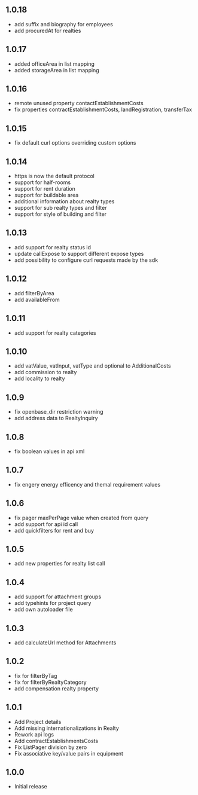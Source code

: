 ## 1.0.18
* add suffix and biography for employees
* add procuredAt for realties

## 1.0.17
* added officeArea in list mapping
* added storageArea in list mapping

## 1.0.16
* remote unused property contactEstablishmentCosts
* fix properties contractEstablishmentCosts, landRegistration, transferTax

## 1.0.15
* fix default curl options overriding custom options

## 1.0.14
* https is now the default protocol
* support for half-rooms
* support for rent duration
* support for buildable area
* additional information about realty types
* support for sub realty types and filter
* support for style of building and filter

## 1.0.13
* add support for realty status id
* update callExpose to support different expose types
* add possibility to configure curl requests made by the sdk

## 1.0.12
* add filterByArea
* add availableFrom

## 1.0.11
* add support for realty categories

## 1.0.10
* add vatValue, vatInput, vatType and optional to AdditionalCosts
* add commission to realty
* add locality to realty

## 1.0.9 
* fix openbase_dir restriction warning
* add address data to RealtyInquiry

## 1.0.8
* fix boolean values in api xml 

## 1.0.7
* fix engery energy efficency and themal requirement values

## 1.0.6
* fix pager maxPerPage value when created from query
* add support for api id call
* add quickfilters for rent and buy

## 1.0.5
* add new properties for realty list call

## 1.0.4
* add support for attachment groups
* add typehints for project query
* add own autoloader file

## 1.0.3
* add calculateUrl method for Attachments

## 1.0.2
* fix for filterByTag
* fix for filterByRealtyCategory
* add compensation realty property

## 1.0.1
* Add Project details
* Add missing internationalizations in Realty
* Rework api logs
* Add contractEstablishmentsCosts
* Fix ListPager division by zero
* Fix associative key/value pairs in equipment

## 1.0.0
* Initial release
